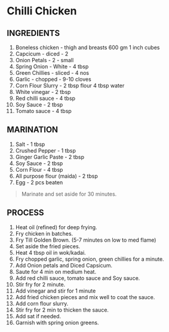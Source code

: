 # Chilli Chicken 

## INGREDIENTS

1. Boneless chicken - thigh and breasts 600 gm 1 inch cubes
2. Capcicum - diced - 2
3. Onion Petals - 2 - small
4. Spring Onion - White - 4 tbsp
5. Green Chillies - sliced - 4 nos
6. Garlic - chopped - 9-10 cloves
7. Corn Flour Slurry - 2 tbsp flour 4 tbsp water
7. White vinegar - 2 tbsp
8. Red chilli sauce - 4 tbsp
9. Soy Sauce - 2 tbsp
10. Tomato sauce - 4 tbsp

## MARINATION

1. Salt - 1 tbsp
2. Crushed Pepper - 1 tbsp
3. Ginger Garlic Paste - 2 tbsp
4. Soy Sauce - 2 tbsp
5. Corn Flour - 4 tbsp
6. All purpose flour (maida) - 2 tbsp
7. Egg - 2 pcs beaten

> Marinate and set aside for 30 minutes.

## PROCESS

1. Heat oil (refined) for deep frying.
2. Fry chicken in batches.
3. Fry Till Golden Brown. (5-7 minutes on low to med flame)
4. Set aside the fried pieces.
5. Heat 4 tbsp oil in wok/kadai.
6. Fry chopped garlic, spring onion, green chillies for a minute.
7. Add Onion petals and Diced Capsicum.
8. Saute for 4 min on medium heat.
9. Add red chilli sauce, tomato sauce and Soy sauce.
10. Stir fry for 2 minute.
11. Add vinegar and stir for 1 minute  
12. Add fried chicken pieces and mix well to coat the sauce.
13. Add corn flour slurry.
14. Stir fry for 2 min to thicken the sauce.
15. Add sat if needed.
16. Garnish with spring onion greens.
 
